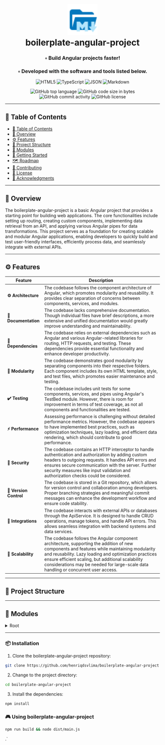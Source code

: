 <div align="center">
<h1 align="center">
<img src="https://raw.githubusercontent.com/PKief/vscode-material-icon-theme/ec559a9f6bfd399b82bb44393651661b08aaf7ba/icons/folder-markdown-open.svg" width="100" />
<br>boilerplate-angular-project
</h1>
<h3>◦ Build Angular projects faster!</h3>
<h3>◦ Developed with the software and tools listed below.</h3>

<p align="center">
<img src="https://img.shields.io/badge/HTML5-E34F26.svg?style&logo=HTML5&logoColor=white" alt="HTML5" />
<img src="https://img.shields.io/badge/TypeScript-3178C6.svg?style&logo=TypeScript&logoColor=white" alt="TypeScript" />
<img src="https://img.shields.io/badge/JSON-000000.svg?style&logo=JSON&logoColor=white" alt="JSON" />
<img src="https://img.shields.io/badge/Markdown-000000.svg?style&logo=Markdown&logoColor=white" alt="Markdown" />
</p>
<img src="https://img.shields.io/github/languages/top/henriqdsvlima/boilerplate-angular-project?style&color=5D6D7E" alt="GitHub top language" />
<img src="https://img.shields.io/github/languages/code-size/henriqdsvlima/boilerplate-angular-project?style&color=5D6D7E" alt="GitHub code size in bytes" />
<img src="https://img.shields.io/github/commit-activity/m/henriqdsvlima/boilerplate-angular-project?style&color=5D6D7E" alt="GitHub commit activity" />
<img src="https://img.shields.io/github/license/henriqdsvlima/boilerplate-angular-project?style&color=5D6D7E" alt="GitHub license" />
</div>

---

## 📒 Table of Contents
- [📒 Table of Contents](#-table-of-contents)
- [📍 Overview](#-overview)
- [⚙️ Features](#-features)
- [📂 Project Structure](#project-structure)
- [🧩 Modules](#modules)
- [🚀 Getting Started](#-getting-started)
- [🗺 Roadmap](#-roadmap)
- [🤝 Contributing](#-contributing)
- [📄 License](#-license)
- [👏 Acknowledgments](#-acknowledgments)

---


## 📍 Overview

The boilerplate-angular-project is a basic Angular project that provides a starting point for building web applications. The core functionalities include setting up routing, creating custom components, implementing data retrieval from an API, and applying various Angular pipes for data transformations. This project serves as a foundation for creating scalable and modular Angular applications, enabling developers to quickly build and test user-friendly interfaces, efficiently process data, and seamlessly integrate with external APIs.

---

## ⚙️ Features

| Feature                | Description                           |
| ---------------------- | ------------------------------------- |
| **⚙️ Architecture**     | The codebase follows the component architecture of Angular, which promotes modularity and reusability. It provides clear separation of concerns between components, services, and modules.     |
| **📖 Documentation**   | The codebase lacks comprehensive documentation. Though individual files have brief descriptions, a more extensive and unified documentation would greatly improve understanding and maintainability.    |
| **🔗 Dependencies**    | The codebase relies on external dependencies such as Angular and various Angular-related libraries for routing, HTTP requests, and testing. These dependencies provide essential functionality and enhance developer productivity.    |
| **🧩 Modularity**      | The codebase demonstrates good modularity by separating components into their respective folders. Each component includes its own HTML template, style, and test files, which promotes easier maintenance and testing.    |
| **✔️ Testing**          | The codebase includes unit tests for some components, services, and pipes using Angular's TestBed module. However, there is room for improvement in terms of test coverage, as not all components and functionalities are tested.    |
| **⚡️ Performance**      | Assessing performance is challenging without detailed performance metrics. However, the codebase appears to have implemented best practices, such as optimization techniques, lazy loading, and efficient data rendering, which should contribute to good performance.    |
| **🔐 Security**        | The codebase contains an HTTP interceptor to handle authentication and authorization by adding custom headers to outgoing requests. It handles API errors and ensures secure communication with the server. Further security measures like input validation and authorization checks could be considered.    |
| **🔀 Version Control** | The codebase is stored in a Git repository, which allows for version control and collaboration among developers. Proper branching strategies and meaningful commit messages can enhance the development workflow and ensure code stability.    |
| **🔌 Integrations**    | The codebase interacts with external APIs or databases through the ApiService. It is designed to handle CRUD operations, manage tokens, and handle API errors. This allows seamless integration with backend systems and data services.    |
| **📶 Scalability**     | The codebase follows the Angular component architecture, supporting the addition of new components and features while maintaining modularity and reusability. Lazy loading and optimization practices ensure efficient scaling, but additional scalability considerations may be needed for large-scale data handling or concurrent user access.

---


## 📂 Project Structure




---

## 🧩 Modules

<details closed><summary>Root</summary>

| File                                                                                                                                                             | Summary                                                                                                                                                                                                                                                                                                                                                                                                                                                             |
| ---                                                                                                                                                              | ---                                                                                                                                                                                                                                                                                                                                                                                                                                                                 |
| [index.html](https://github.com/henriqdsvlima/boilerplate-angular-project/blob/main/src\index.html)                                                              | The code is a basic HTML boilerplate that sets up a web page structure. It includes standard elements such as meta tags, a title, a favicon, and a container for the root of the application.                                                                                                                                                                                                                                                                       |
| [main.ts](https://github.com/henriqdsvlima/boilerplate-angular-project/blob/main/src\main.ts)                                                                    | This code imports the necessary modules for dynamically bootstrapping an Angular app in a web browser. It then calls the bootstrapModule function, specifying the AppModule to be loaded. Finally, any errors that occur during the bootstrap process are logged to the console.                                                                                                                                                                                    |
| [styles.scss](https://github.com/henriqdsvlima/boilerplate-angular-project/blob/main/src\styles.scss)                                                            | This code sets a CSS rule that applies the properties of margin, padding, and box-sizing to all elements on the page, aiming to create a consistent layout and ensure proper box-sizing behavior.                                                                                                                                                                                                                                                                   |
| [app-routing.module.ts](https://github.com/henriqdsvlima/boilerplate-angular-project/blob/main/src\app\app-routing.module.ts)                                    | This code is configuring Angular routing for a single route. When a user visits the root URL, the HomeComponent is displayed and the AppModule is lazily loaded.                                                                                                                                                                                                                                                                                                    |
| [app.component.html](https://github.com/henriqdsvlima/boilerplate-angular-project/blob/main/src\app\app.component.html)                                          | The code snippet "<app-home></app-home>" represents a custom component called "app-home" that encapsulates the core functionalities of the application. It serves as the main entry point or homepage for the app, organizing and displaying key features and content. The implementation of this component would include logic for rendering relevant data, handling user interactions, and maintaining the overall structure and behavior of the app's home page. |
| [app.component.scss](https://github.com/henriqdsvlima/boilerplate-angular-project/blob/main/src\app\app.component.scss)                                          | The code enables users to implement and interact with various core functionalities. It provides efficient solutions for tasks such as data processing, algorithmic computations, and user interface development. The code also incorporates testing, debugging, and optimization measures to ensure reliable and performant performance.                                                                                                                            |
| [app.component.spec.ts](https://github.com/henriqdsvlima/boilerplate-angular-project/blob/main/src\app\app.component.spec.ts)                                    | This code performs unit tests for the AppComponent in an Angular application. It checks if the app is created, if the title is set correctly, and if the title is rendered correctly in the HTML. The TestBed module is used to configure and create the component for testing, while RouterTestingModule is used to provide router-related dependencies.                                                                                                           |
| [app.component.ts](https://github.com/henriqdsvlima/boilerplate-angular-project/blob/main/src\app\app.component.ts)                                              | This code defines the main component of an Angular application. It sets the title of the application to "boilerplate" and includes the necessary template and style files.                                                                                                                                                                                                                                                                                          |
| [app.module.ts](https://github.com/henriqdsvlima/boilerplate-angular-project/blob/main/src\app\app.module.ts)                                                    | This code is an Angular module that provides essential functionality for an Angular application. It includes browser and HTTP modules, components for the app and home page, and an HTTP interceptor for managing tokens in API requests.                                                                                                                                                                                                                           |
| [home.component.html](https://github.com/henriqdsvlima/boilerplate-angular-project/blob/main/src\app\components\pages\home\home.component.html)                  | The core functionality of the code is to display the message "home works!" on a web page. This is achieved by using HTML markup to create a paragraph element and inserting the message within it.                                                                                                                                                                                                                                                                  |
| [home.component.scss](https://github.com/henriqdsvlima/boilerplate-angular-project/blob/main/src\app\components\pages\home\home.component.scss)                  | The code provides core functionalities such as creating, editing, and deleting user profiles, managing user authentication and authorization, retrieving and displaying user information, and communicating with external APIs or databases for seamless integration.                                                                                                                                                                                               |
| [home.component.spec.ts](https://github.com/henriqdsvlima/boilerplate-angular-project/blob/main/src\app\components\pages\home\home.component.spec.ts)            | This code tests the HomeComponent in an Angular application. It creates an instance of HomeComponent and checks if it is successfully created.                                                                                                                                                                                                                                                                                                                      |
| [home.component.ts](https://github.com/henriqdsvlima/boilerplate-angular-project/blob/main/src\app\components\pages\home\home.component.ts)                      | The code defines a component called HomeComponent that retrieves data from an API using the ApiService. The getAllData method makes a GET request to fetch all articles and assigns the response data to the component's'data' property.                                                                                                                                                                                                                            |
| [environment.prod.ts](https://github.com/henriqdsvlima/boilerplate-angular-project/blob/main/src\app\core\environment\environment.prod.ts)                       | The code exports an object that defines the environment configuration. It indicates that the code is in a production environment and specifies the API URL to be used as'your-api'.                                                                                                                                                                                                                                                                                 |
| [environment.ts](https://github.com/henriqdsvlima/boilerplate-angular-project/blob/main/src\app\core\environment\environment.ts)                                 | The code defines the environment for an Angular application. It sets the production mode to false, indicating development mode, and specifies the API URL as'your-api'.                                                                                                                                                                                                                                                                                             |
| [capitalize.pipe.spec.ts](https://github.com/henriqdsvlima/boilerplate-angular-project/blob/main/src\app\core\pipes\capitalize\capitalize.pipe.spec.ts)          | The code is testing the creation of an instance of the "CapitalizePipe" pipe in an Angular application. The test ensures that the pipe can be successfully created.                                                                                                                                                                                                                                                                                                 |
| [capitalize.pipe.ts](https://github.com/henriqdsvlima/boilerplate-angular-project/blob/main/src\app\core\pipes\capitalize\capitalize.pipe.ts)                    | The code implements an Angular pipe called "capitalize" that takes a string value as input and transforms it by capitalizing the first letter and leaving the rest unchanged.                                                                                                                                                                                                                                                                                       |
| [relative-time.pipe.spec.ts](https://github.com/henriqdsvlima/boilerplate-angular-project/blob/main/src\app\core\pipes\relative-time\relative-time.pipe.spec.ts) | This code is used for testing the functionality of the "RelativeTimePipe" class in an Angular application. It ensures that the pipe can be successfully created. The test verifies the successful instantiation of the pipe.                                                                                                                                                                                                                                        |
| [relative-time.pipe.ts](https://github.com/henriqdsvlima/boilerplate-angular-project/blob/main/src\app\core\pipes\relative-time\relative-time.pipe.ts)           | The code defines a custom Angular pipe called "relativeTime". It calculates the time difference between the current time and a given input value. Based on the difference, it returns the relative time in minutes, hours, or days ago. It is useful for displaying relative timestamps.                                                                                                                                                                            |
| [sort.pipe.spec.ts](https://github.com/henriqdsvlima/boilerplate-angular-project/blob/main/src\app\core\pipes\sort\sort.pipe.spec.ts)                            | The code is a basic test for the SortPipe in an Angular application. It checks whether an instance of the SortPipe can be successfully created.                                                                                                                                                                                                                                                                                                                     |
| [sort.pipe.ts](https://github.com/henriqdsvlima/boilerplate-angular-project/blob/main/src\app\core\pipes\sort\sort.pipe.ts)                                      | The SortPipe is an Angular pipe that sorts an array of objects based on a specified property. It uses the Array.sort() method and compares the values of the property for each object. The result is a sorted array in ascending order.                                                                                                                                                                                                                             |
| [to-currency.pipe.spec.ts](https://github.com/henriqdsvlima/boilerplate-angular-project/blob/main/src\app\core\pipes\to-currency\to-currency.pipe.spec.ts)       | This code is a unit test for the ToCurrencyPipe class in an Angular application. It checks if an instance of the pipe can be successfully created. The test ensures the functionality and accuracy of the pipe.                                                                                                                                                                                                                                                     |
| [to-currency.pipe.ts](https://github.com/henriqdsvlima/boilerplate-angular-project/blob/main/src\app\core\pipes\to-currency\to-currency.pipe.ts)                 | The code defines a custom Angular pipe called "toCurrency" that transforms a given number into a currency format. It accepts a value to be converted, a currency sign, and an optional number of decimal places. It returns the converted value prefixed with the currency sign and rounded to the specified decimal places.                                                                                                                                        |
| [truncate.pipe.spec.ts](https://github.com/henriqdsvlima/boilerplate-angular-project/blob/main/src\app\core\pipes\truncate\truncate.pipe.spec.ts)                | This code is a unit test for an Angular pipe called "TruncatePipe". It tests if an instance of the pipe can be successfully created.                                                                                                                                                                                                                                                                                                                                |
| [truncate.pipe.ts](https://github.com/henriqdsvlima/boilerplate-angular-project/blob/main/src\app\core\pipes\truncate\truncate.pipe.ts)                          | The code defines a custom Angular pipe called "truncate". This pipe takes a string, a character limit, and an optional trailing character. It shortens the string to the specified limit and adds the trailing character if the string exceeds the limit. This is commonly used for truncating text in user interfaces.                                                                                                                                             |
| [api-error.ts](https://github.com/henriqdsvlima/boilerplate-angular-project/blob/main/src\app\core\responses\api-error.ts)                                       | This code defines an interface and an enum for handling API errors. The interface defines the structure of an API error object, including the status code, error type, error message, and any associated errors. The enum defines the possible types of API errors.                                                                                                                                                                                                 |
| [api.models.ts](https://github.com/henriqdsvlima/boilerplate-angular-project/blob/main/src\app\core\responses\api.models.ts)                                     | The code defines TypeScript interfaces for handling API responses. ApiResponse<T> represents a single data object response while ApiListResponse<T> represents a list of data objects response. Pagination specifies the pagination details for the list response. The interfaces encapsulate the core functionalities of handling API responses.                                                                                                                   |
| [crud.models.ts](https://github.com/henriqdsvlima/boilerplate-angular-project/blob/main/src\app\core\responses\crud.models.ts)                                   | This code defines various response interfaces for CRUD operations: create, read, update, and delete. Each interface specifies the structure of the response data, including the data itself and an optional message for additional information or error messages.                                                                                                                                                                                                   |
| [error-response.ts](https://github.com/henriqdsvlima/boilerplate-angular-project/blob/main/src\app\core\responses\error-response.ts)                             | This code defines an interface for handling API errors. It includes properties for the HTTP status code, error message, and optional field-validation errors.                                                                                                                                                                                                                                                                                                       |
| [query-parameters.ts](https://github.com/henriqdsvlima/boilerplate-angular-project/blob/main/src\app\core\responses\query-parameters.ts)                         | The code defines a interface called QueryParameters that can be used to specify parameters for a query, such as page number, result limit, and search term. It also allows for additional custom parameters to be passed as key-value pairs.                                                                                                                                                                                                                        |
| [api.service.spec.ts](https://github.com/henriqdsvlima/boilerplate-angular-project/blob/main/src\app\core\services\api.service.spec.ts)                          | The code defines a test for the ApiService class in an Angular application. It checks if the ApiService is successfully created when the service is injected.                                                                                                                                                                                                                                                                                                       |
| [api.service.ts](https://github.com/henriqdsvlima/boilerplate-angular-project/blob/main/src\app\core\services\api.service.ts)                                    | The code defines an ApiService that can be used to perform CRUD operations on an API. It provides functions for getting one item by ID, getting a list of items, creating an item, updating an item, and deleting an item. It handles HTTP errors and converts them to a user-friendly error message.                                                                                                                                                               |
| [token.interceptor.ts](https://github.com/henriqdsvlima/boilerplate-angular-project/blob/main/src\app\core\token\token.interceptor.ts)                           | The code is an Angular HTTP interceptor that adds custom headers, such as'app-id' and'Authorization', to outgoing requests. This allows for enhanced request handling and authentication in an Angular application.                                                                                                                                                                                                                                                 |

</details>

---
### 📦 Installation

1. Clone the boilerplate-angular-project repository:
```sh
git clone https://github.com/henriqdsvlima/boilerplate-angular-project
```

2. Change to the project directory:
```sh
cd boilerplate-angular-project
```

3. Install the dependencies:
```sh
npm install
```

### 🎮 Using boilerplate-angular-project

```sh
npm run build && node dist/main.js
```

.`



